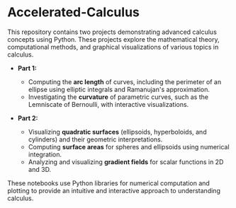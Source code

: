# Accelerated-Calculus

This repository contains two projects demonstrating advanced calculus concepts using Python. These projects explore the mathematical theory, computational methods, and graphical visualizations of various topics in calculus.

- **Part 1:** 
  - Computing the **arc length** of curves, including the perimeter of an ellipse using elliptic integrals and Ramanujan's approximation.
  - Investigating the **curvature** of parametric curves, such as the Lemniscate of Bernoulli, with interactive visualizations.
  
- **Part 2:** 
  - Visualizing **quadratic surfaces** (ellipsoids, hyperboloids, and cylinders) and their geometric interpretations.
  - Computing **surface areas** for spheres and ellipsoids using numerical integration.
  - Analyzing and visualizing **gradient fields** for scalar functions in 2D and 3D.

These notebooks use Python libraries for numerical computation and plotting to provide an intuitive and interactive approach to understanding calculus. 


